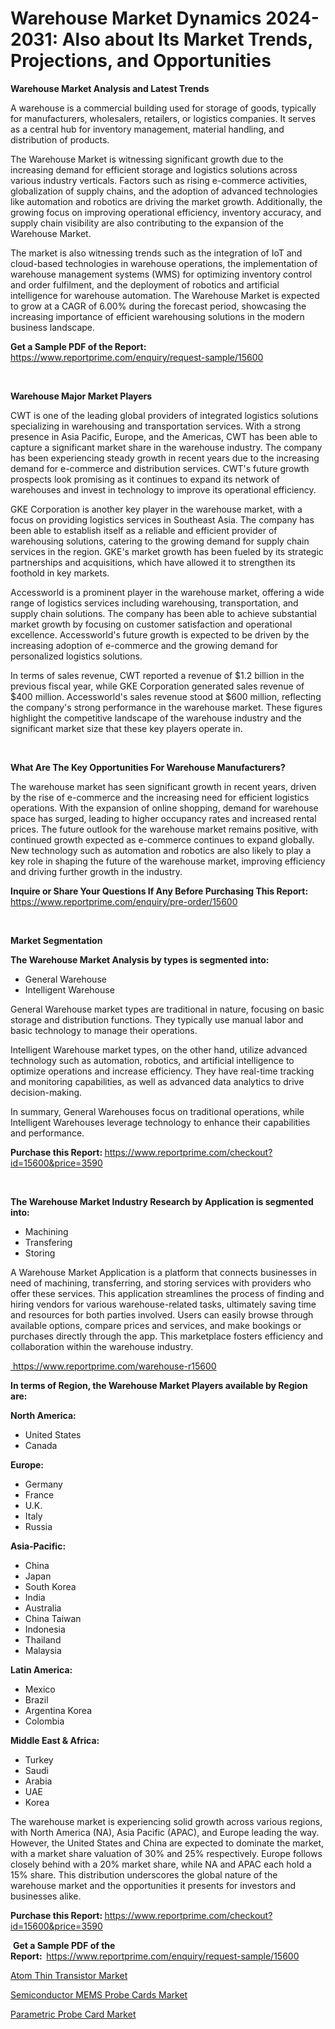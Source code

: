 <p><h1>Warehouse Market Dynamics 2024-2031: Also about Its Market Trends, Projections, and Opportunities</h1></p><p><strong>Warehouse Market Analysis and Latest Trends</strong></p>
<p><p>A warehouse is a commercial building used for storage of goods, typically for manufacturers, wholesalers, retailers, or logistics companies. It serves as a central hub for inventory management, material handling, and distribution of products.</p><p>The Warehouse Market is witnessing significant growth due to the increasing demand for efficient storage and logistics solutions across various industry verticals. Factors such as rising e-commerce activities, globalization of supply chains, and the adoption of advanced technologies like automation and robotics are driving the market growth. Additionally, the growing focus on improving operational efficiency, inventory accuracy, and supply chain visibility are also contributing to the expansion of the Warehouse Market.</p><p>The market is also witnessing trends such as the integration of IoT and cloud-based technologies in warehouse operations, the implementation of warehouse management systems (WMS) for optimizing inventory control and order fulfilment, and the deployment of robotics and artificial intelligence for warehouse automation. The Warehouse Market is expected to grow at a CAGR of 6.00% during the forecast period, showcasing the increasing importance of efficient warehousing solutions in the modern business landscape.</p></p>
<p><strong>Get a Sample PDF of the Report:&nbsp;</strong> <a href="https://www.reportprime.com/enquiry/request-sample/15600">https://www.reportprime.com/enquiry/request-sample/15600</a></p>
<p>&nbsp;</p>
<p><strong>Warehouse Major Market Players</strong></p>
<p><p>CWT is one of the leading global providers of integrated logistics solutions specializing in warehousing and transportation services. With a strong presence in Asia Pacific, Europe, and the Americas, CWT has been able to capture a significant market share in the warehouse industry. The company has been experiencing steady growth in recent years due to the increasing demand for e-commerce and distribution services. CWT's future growth prospects look promising as it continues to expand its network of warehouses and invest in technology to improve its operational efficiency.</p><p>GKE Corporation is another key player in the warehouse market, with a focus on providing logistics services in Southeast Asia. The company has been able to establish itself as a reliable and efficient provider of warehousing solutions, catering to the growing demand for supply chain services in the region. GKE's market growth has been fueled by its strategic partnerships and acquisitions, which have allowed it to strengthen its foothold in key markets.</p><p>Accessworld is a prominent player in the warehouse market, offering a wide range of logistics services including warehousing, transportation, and supply chain solutions. The company has been able to achieve substantial market growth by focusing on customer satisfaction and operational excellence. Accessworld's future growth is expected to be driven by the increasing adoption of e-commerce and the growing demand for personalized logistics solutions.</p><p>In terms of sales revenue, CWT reported a revenue of $1.2 billion in the previous fiscal year, while GKE Corporation generated sales revenue of $400 million. Accessworld's sales revenue stood at $600 million, reflecting the company's strong performance in the warehouse market. These figures highlight the competitive landscape of the warehouse industry and the significant market size that these key players operate in.</p></p>
<p>&nbsp;</p>
<p><strong>What Are The Key Opportunities For Warehouse Manufacturers?</strong></p>
<p><p>The warehouse market has seen significant growth in recent years, driven by the rise of e-commerce and the increasing need for efficient logistics operations. With the expansion of online shopping, demand for warehouse space has surged, leading to higher occupancy rates and increased rental prices. The future outlook for the warehouse market remains positive, with continued growth expected as e-commerce continues to expand globally. New technology such as automation and robotics are also likely to play a key role in shaping the future of the warehouse market, improving efficiency and driving further growth in the industry.</p></p>
<p><strong>Inquire or Share Your Questions If Any Before Purchasing This Report:</strong> <a href="https://www.reportprime.com/enquiry/pre-order/15600">https://www.reportprime.com/enquiry/pre-order/15600</a></p>
<p>&nbsp;</p>
<p><strong>Market Segmentation</strong></p>
<p><strong>The Warehouse Market Analysis by types is segmented into:</strong></p>
<p><ul><li>General Warehouse</li><li>Intelligent Warehouse</li></ul></p>
<p><p>General Warehouse market types are traditional in nature, focusing on basic storage and distribution functions. They typically use manual labor and basic technology to manage their operations.</p><p>Intelligent Warehouse market types, on the other hand, utilize advanced technology such as automation, robotics, and artificial intelligence to optimize operations and increase efficiency. They have real-time tracking and monitoring capabilities, as well as advanced data analytics to drive decision-making.</p><p>In summary, General Warehouses focus on traditional operations, while Intelligent Warehouses leverage technology to enhance their capabilities and performance.</p></p>
<p><strong>Purchase this Report:&nbsp;</strong><a href="https://www.reportprime.com/checkout?id=15600&price=3590">https://www.reportprime.com/checkout?id=15600&price=3590</a></p>
<p>&nbsp;</p>
<p><strong>The Warehouse Market Industry Research by Application is segmented into:</strong></p>
<p><ul><li>Machining</li><li>Transfering</li><li>Storing</li></ul></p>
<p><p>A Warehouse Market Application is a platform that connects businesses in need of machining, transferring, and storing services with providers who offer these services. This application streamlines the process of finding and hiring vendors for various warehouse-related tasks, ultimately saving time and resources for both parties involved. Users can easily browse through available options, compare prices and services, and make bookings or purchases directly through the app. This marketplace fosters efficiency and collaboration within the warehouse industry.</p></p>
<p><a href="https://www.reportprime.com/warehouse-r15600">&nbsp;https://www.reportprime.com/warehouse-r15600</a></p>
<p><strong>In terms of Region, the Warehouse Market Players available by Region are:</strong></p>
<p>
    <p> <strong> North America: </strong>
        <ul>
            <li>United States</li>
            <li>Canada</li>
        </ul>
        </p> 
    <p> <strong> Europe: </strong>
        <ul>
            <li>Germany</li>
            <li>France</li>
            <li>U.K.</li>
            <li>Italy</li>
            <li>Russia</li>
        </ul>
        </p> 
    <p> <strong> Asia-Pacific: </strong>
        <ul>
            <li>China</li>
            <li>Japan</li>
            <li>South Korea</li>
            <li>India</li>
            <li>Australia</li>
            <li>China Taiwan</li>
            <li>Indonesia</li>
            <li>Thailand</li>
            <li>Malaysia</li>
        </ul>
        </p> 
    <p> <strong> Latin America: </strong>
        <ul>
            <li>Mexico</li>
            <li>Brazil</li>
            <li>Argentina Korea</li>
            <li>Colombia</li>
        </ul>
        </p> 
    <p> <strong> Middle East & Africa: </strong>
        <ul>
            <li>Turkey</li>
            <li>Saudi</li>
            <li>Arabia</li>
            <li>UAE</li>
            <li>Korea</li>
        </ul>
    </p>
    </p>
<p><p>The warehouse market is experiencing solid growth across various regions, with North America (NA), Asia Pacific (APAC), and Europe leading the way. However, the United States and China are expected to dominate the market, with a market share valuation of 30% and 25% respectively. Europe follows closely behind with a 20% market share, while NA and APAC each hold a 15% share. This distribution underscores the global nature of the warehouse market and the opportunities it presents for investors and businesses alike.</p></p>
<p><strong>Purchase this Report: </strong><a href="https://www.reportprime.com/checkout?id=15600&price=3590">https://www.reportprime.com/checkout?id=15600&price=3590</a></p>
<p>&nbsp;<strong>Get a Sample PDF of the Report:&nbsp;&nbsp;</strong><a href="https://www.reportprime.com/enquiry/request-sample/15600">https://www.reportprime.com/enquiry/request-sample/15600</a></p>
<p><strong></strong></p>
<p><p><a href="https://cautious-neon-760.notion.site/Analyzing-Atom-Thin-Transistor-Market-Global-Industry-Perspective-and-Forecast-2024-to-2031-b1e06da0e7564d0baa9bacfbcd225435">Atom Thin Transistor Market</a></p><p><a href="https://gentle-editor-9db.notion.site/Semiconductor-MEMS-Probe-Cards-Market-Outlook-Industry-Overview-and-Forecast-2024-to-2031-489fd726d7c2450a9e32e8e1e3df6e18">Semiconductor MEMS Probe Cards Market</a></p><p><a href="https://frill-swim-3cd.notion.site/Parametric-Probe-Card-Market-Analysis-Its-CAGR-Market-Segmentation-and-Global-Industry-Overview-e625118875cd48109e8b70b043fe3b84">Parametric Probe Card Market</a></p></p>